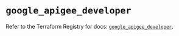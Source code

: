 # `google_apigee_developer`

Refer to the Terraform Registry for docs: [`google_apigee_developer`](https://registry.terraform.io/providers/hashicorp/google/6.39.0/docs/resources/apigee_developer).
